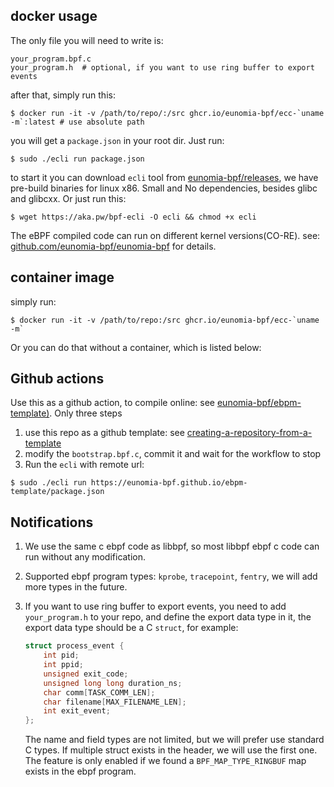 ## docker usage

The only file you will need to write is:

```shell
your_program.bpf.c
your_program.h  # optional, if you want to use ring buffer to export events
```

after that, simply run this:

```shell
$ docker run -it -v /path/to/repo/:/src ghcr.io/eunomia-bpf/ecc-`uname -m`:latest # use absolute path
```

you will get a `package.json` in your root dir. Just run:

```shell
$ sudo ./ecli run package.json
```

to start it you can download `ecli` tool from [eunomia-bpf/releases](https://github.com/eunomia-bpf/eunomia-bpf/releases), we have pre-build binaries for linux x86. Small and No dependencies, besides glibc and glibcxx. Or just run this:

```shell
$ wget https://aka.pw/bpf-ecli -O ecli && chmod +x ecli
```

The eBPF compiled code can run on different kernel versions(CO-RE).
see: [github.com/eunomia-bpf/eunomia-bpf](https://github.com/eunomia-bpf/eunomia-bpf) for details.

## container image

simply run:

```shell
$ docker run -it -v /path/to/repo:/src ghcr.io/eunomia-bpf/ecc-`uname -m`
```

Or you can do that without a container, which is listed below:

## Github actions

Use this as a github action, to compile online: see [eunomia-bpf/ebpm-template)](https://github.com/eunomia-bpf/ebpm-template). Only three steps

1. use this repo as a github template: see [creating-a-repository-from-a-template](https://docs.github.com/en/repositories/creating-and-managing-repositories/creating-a-repository-from-a-template)
2. modify the `bootstrap.bpf.c`, commit it and wait for the workflow to stop
3. Run the `ecli` with remote url:

```shell
$ sudo ./ecli run https://eunomia-bpf.github.io/ebpm-template/package.json
```

## Notifications

1. We use the same c ebpf code as libbpf, so most libbpf ebpf c code can run without any modification.
2. Supported ebpf program types: `kprobe`, `tracepoint`, `fentry`, we will add more types in the future.
3. If you want to use ring buffer to export events, you need to add `your_program.h` to your repo, and
   define the export data type in it, the export data type should be a C `struct`, for example:

    ```c
    struct process_event {
        int pid;
        int ppid;
        unsigned exit_code;
        unsigned long long duration_ns;
        char comm[TASK_COMM_LEN];
        char filename[MAX_FILENAME_LEN];
        int exit_event;
    };
    ```

    The name and field types are not limited, but we will prefer use standard C types. If multiple struct
    exists in the header, we will use the first one. The feature is only enabled if we found a `BPF_MAP_TYPE_RINGBUF`
    map exists in the ebpf program.
